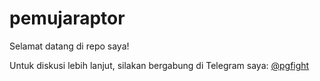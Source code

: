 # pemujaraptor

Selamat datang di repo saya! 

Untuk diskusi lebih lanjut, silakan bergabung di Telegram saya: [@pgfight](https://t.me/pgfight)